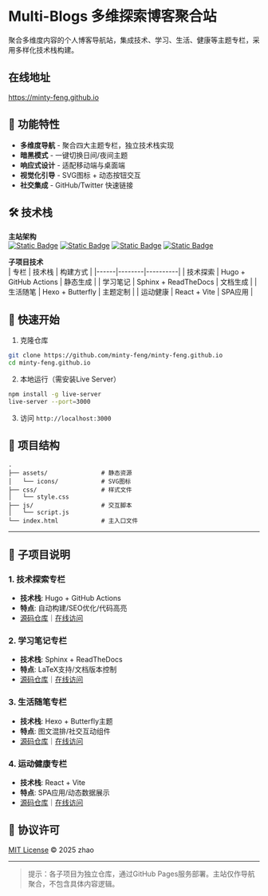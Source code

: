 

# Multi-Blogs 多维探索博客聚合站

聚合多维度内容的个人博客导航站，集成技术、学习、生活、健康等主题专栏，采用多样化技术栈构建。


## 在线地址

https://minty-feng.github.io


## 🌟 功能特性

- **多维度导航** - 聚合四大主题专栏，独立技术栈实现
- **暗黑模式** - 一键切换日间/夜间主题
- **响应式设计** - 适配移动端与桌面端
- **视觉化引导** - SVG图标 + 动态按钮交互
- **社交集成** - GitHub/Twitter 快速链接

## 🛠 技术栈

**主站架构**  
[![Static Badge](https://img.shields.io/badge/HTML5-E34F26?logo=html5)](https://github.com/topics/html5)
[![Static Badge](https://img.shields.io/badge/CSS3-1572B6?logo=css3)](https://github.com/topics/css3)
[![Static Badge](https://img.shields.io/badge/JavaScript-F7DF1E?logo=javascript)](https://github.com/topics/javascript)
[![Static Badge](https://img.shields.io/badge/Font_Awesome-528DD7?logo=font-awesome)](https://fontawesome.com/)

**子项目技术**  
| 专栏 | 技术栈 | 构建方式 |
|------|--------|----------|
| 技术探索 | Hugo + GitHub Actions | 静态生成 |
| 学习笔记 | Sphinx + ReadTheDocs | 文档生成 |
| 生活随笔 | Hexo + Butterfly | 主题定制 |
| 运动健康 | React + Vite | SPA应用 |

## 🚀 快速开始

1. 克隆仓库
```bash
git clone https://github.com/minty-feng/minty-feng.github.io
cd minty-feng.github.io
```

2. 本地运行（需安装Live Server）
```bash
npm install -g live-server
live-server --port=3000
```

3. 访问 `http://localhost:3000`

## 📂 项目结构
```
.
├── assets/               # 静态资源
│   └── icons/            # SVG图标
├── css/                  # 样式文件
│   └── style.css         
├── js/                   # 交互脚本
│   └── script.js         
└── index.html            # 主入口文件
```

---

## 🧭 子项目说明

### 1. 技术探索专栏
- **技术栈**: Hugo + GitHub Actions
- **特点**: 自动构建/SEO优化/代码高亮
- [源码仓库](https://minty-feng.github.io/tech-seek)｜[在线访问](https://minty-feng.github.io/tech-seek)

### 2. 学习笔记专栏
- **技术栈**: Sphinx + ReadTheDocs
- **特点**: LaTeX支持/文档版本控制
- [源码仓库](https://minty-feng.github.io/stude-notes)｜[在线访问](https://minty-feng.github.io/study-notes)

### 3. 生活随笔专栏
- **技术栈**: Hexo + Butterfly主题
- **特点**: 图文混排/社交互动组件
- [源码仓库](https://minty-feng.github.io/life-diary)｜[在线访问](https://minty-feng.github.io/life-diary)

### 4. 运动健康专栏
- **技术栈**: React + Vite
- **特点**: SPA应用/动态数据展示
- [源码仓库](https://minty-feng.github.io/wlb)｜[在线访问](https://minty-feng.github.io/wlb)


## 📄 协议许可
[MIT License](LICENSE) © 2025 zhao

--- 

> 提示：各子项目为独立仓库，通过GitHub Pages服务部署。主站仅作导航聚合，不包含具体内容逻辑。
